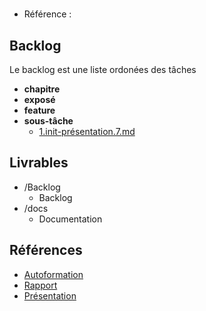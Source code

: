 #  

- Référence :   

 

## Backlog 

Le backlog est une liste ordonées des tâches 

- **chapitre** 
- **exposé** 
- **feature** 
- **sous-tâche** 
  - [1.init-présentation.7.md](./Backlog/sous-tâche/1.init-présentation.7.md) 
## Livrables 

 

- /Backlog 
  - Backlog 
- /docs 
  - Documentation 
## Références 

 

- [Autoformation](#) 
- [Rapport](https://labs-web.github.io/lab_authentification/rapport.html) 
- [Présentation](https://labs-web.github.io/lab_authentification/presentation.html) 

